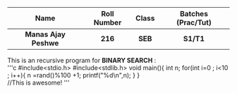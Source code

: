 Name|Roll Number|Class|Batches (Prac/Tut)|
:---:|:---:|:---:|:---:
**Manas Ajay Peshwe**|**216**|**SEB**|**S1/T1**

This is an recursive program for **BINARY SEARCH** :
<br>
'''c
#include<stdio.h>
#include<stdlib.h>
void main(){
        int n;
        for(int i=0 ; i<10 ; i++){
                    n =rand()%100 +1;
                    printf("%d\n",n);
        }
}            
//This is awesome!
'''
